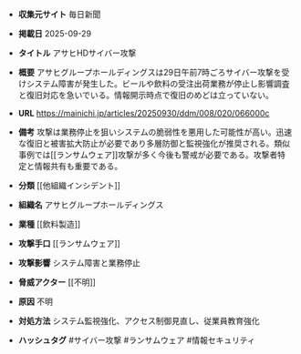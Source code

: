 - **収集元サイト**
毎日新聞

- **掲載日**
2025-09-29

- **タイトル**
アサヒHDサイバー攻撃

- **概要**
アサヒグループホールディングスは29日午前7時ごろサイバー攻撃を受けシステム障害が発生した。ビールや飲料の受注出荷業務が停止し影響調査と復旧対応を急いでいる。情報開示時点で復旧のめどは立っていない。

- **URL**
https://mainichi.jp/articles/20250930/ddm/008/020/066000c

- **備考**
攻撃は業務停止を狙いシステムの脆弱性を悪用した可能性が高い。迅速な復旧と被害拡大防止が必要であり多層防御と監視強化が推奨される。類似事例では[[ランサムウェア]]攻撃が多く今後も警戒が必要である。攻撃者特定と情報共有も重要である。

- **分類**
[[他組織インシデント]]

- **組織名**
アサヒグループホールディングス

- **業種**
[[飲料製造]]

- **攻撃手口**
[[ランサムウェア]]

- **攻撃影響**
システム障害と業務停止

- **脅威アクター**
[[不明]]

- **原因**
不明

- **対処方法**
システム監視強化、アクセス制御見直し、従業員教育強化

- **ハッシュタグ**
#サイバー攻撃 #ランサムウェア #情報セキュリティ
